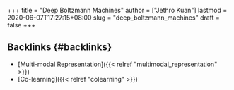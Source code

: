 +++
title = "Deep Boltzmann Machines"
author = ["Jethro Kuan"]
lastmod = 2020-06-07T17:27:15+08:00
slug = "deep_boltzmann_machines"
draft = false
+++

## Backlinks {#backlinks}

- [Multi-modal Representation]({{< relref "multimodal_representation" >}})
- [Co-learning]({{< relref "colearning" >}})
